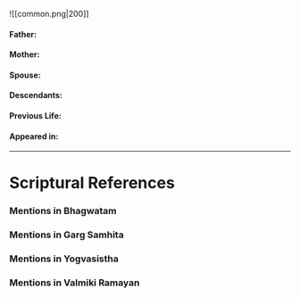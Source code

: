 ![[common.png|200]]
#### Father: 
#### Mother:  
#### Spouse:
#### Descendants:
#### Previous Life:
#### Appeared in: 

---

# Scriptural References 
### Mentions in Bhagwatam

### Mentions in Garg Samhita

### Mentions in Yogvasistha

### Mentions in Valmiki Ramayan

